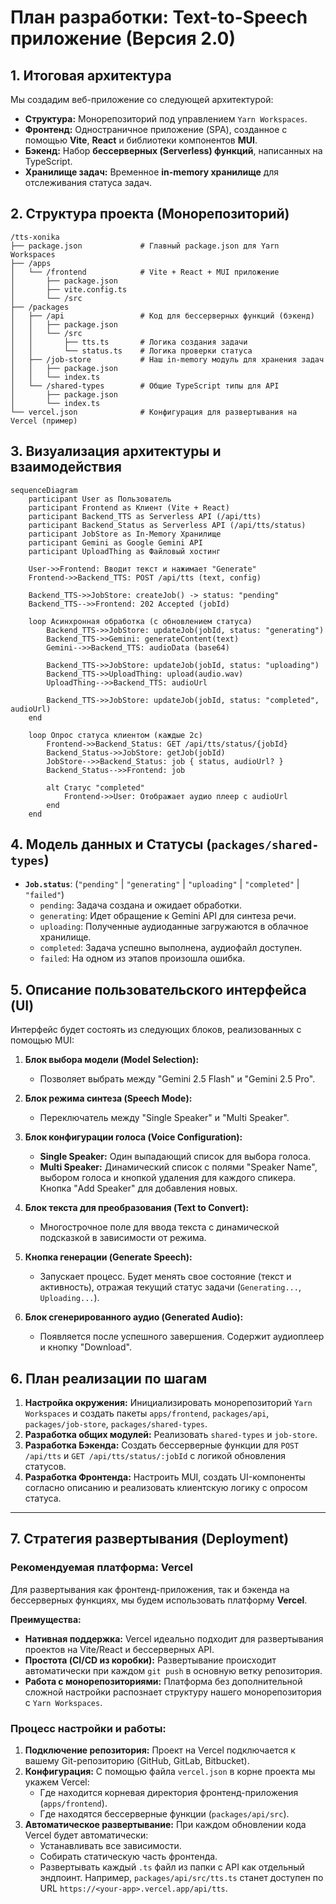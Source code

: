 # План разработки: Text-to-Speech приложение (Версия 2.0)

## 1. Итоговая архитектура

Мы создадим веб-приложение со следующей архитектурой:

*   **Структура:** Монорепозиторий под управлением `Yarn Workspaces`.
*   **Фронтенд:** Одностраничное приложение (SPA), созданное с помощью **Vite**, **React** и библиотеки компонентов **MUI**.
*   **Бэкенд:** Набор **бессерверных (Serverless) функций**, написанных на TypeScript.
*   **Хранилище задач:** Временное **in-memory хранилище** для отслеживания статуса задач.

## 2. Структура проекта (Монорепозиторий)

```
/tts-xonika
├── package.json             # Главный package.json для Yarn Workspaces
├── /apps
│   └── /frontend            # Vite + React + MUI приложение
│       ├── package.json
│       ├── vite.config.ts
│       └── /src
├── /packages
│   ├── /api                 # Код для бессерверных функций (бэкенд)
│   │   ├── package.json
│   │   └── /src
│   │       ├── tts.ts       # Логика создания задачи
│   │       └── status.ts    # Логика проверки статуса
│   ├── /job-store           # Наш in-memory модуль для хранения задач
│   │   ├── package.json
│   │   └── index.ts
│   └── /shared-types        # Общие TypeScript типы для API
│       ├── package.json
│       └── index.ts
└── vercel.json              # Конфигурация для развертывания на Vercel (пример)
```

## 3. Визуализация архитектуры и взаимодействия

```mermaid
sequenceDiagram
    participant User as Пользователь
    participant Frontend as Клиент (Vite + React)
    participant Backend_TTS as Serverless API (/api/tts)
    participant Backend_Status as Serverless API (/api/tts/status)
    participant JobStore as In-Memory Хранилище
    participant Gemini as Google Gemini API
    participant UploadThing as Файловый хостинг

    User->>Frontend: Вводит текст и нажимает "Generate"
    Frontend->>Backend_TTS: POST /api/tts (text, config)
    
    Backend_TTS->>JobStore: createJob() -> status: "pending"
    Backend_TTS-->>Frontend: 202 Accepted (jobId)

    loop Асинхронная обработка (с обновлением статуса)
        Backend_TTS->>JobStore: updateJob(jobId, status: "generating")
        Backend_TTS->>Gemini: generateContent(text)
        Gemini-->>Backend_TTS: audioData (base64)
        
        Backend_TTS->>JobStore: updateJob(jobId, status: "uploading")
        Backend_TTS->>UploadThing: upload(audio.wav)
        UploadThing-->>Backend_TTS: audioUrl
        
        Backend_TTS->>JobStore: updateJob(jobId, status: "completed", audioUrl)
    end

    loop Опрос статуса клиентом (каждые 2с)
        Frontend->>Backend_Status: GET /api/tts/status/{jobId}
        Backend_Status->>JobStore: getJob(jobId)
        JobStore-->>Backend_Status: job { status, audioUrl? }
        Backend_Status-->>Frontend: job
        
        alt Статус "completed"
            Frontend->>User: Отображает аудио плеер с audioUrl
        end
    end
```

## 4. Модель данных и Статусы (`packages/shared-types`)

*   **`Job.status`**: (`"pending"` | `"generating"` | `"uploading"` | `"completed"` | `"failed"`)
    *   `pending`: Задача создана и ожидает обработки.
    *   `generating`: Идет обращение к Gemini API для синтеза речи.
    *   `uploading`: Полученные аудиоданные загружаются в облачное хранилище.
    *   `completed`: Задача успешно выполнена, аудиофайл доступен.
    *   `failed`: На одном из этапов произошла ошибка.

## 5. Описание пользовательского интерфейса (UI)

Интерфейс будет состоять из следующих блоков, реализованных с помощью MUI:

1.  **Блок выбора модели (Model Selection):**
    *   Позволяет выбрать между "Gemini 2.5 Flash" и "Gemini 2.5 Pro".

2.  **Блок режима синтеза (Speech Mode):**
    *   Переключатель между "Single Speaker" и "Multi Speaker".

3.  **Блок конфигурации голоса (Voice Configuration):**
    *   **Single Speaker:** Один выпадающий список для выбора голоса.
    *   **Multi Speaker:** Динамический список с полями "Speaker Name", выбором голоса и кнопкой удаления для каждого спикера. Кнопка "Add Speaker" для добавления новых.

4.  **Блок текста для преобразования (Text to Convert):**
    *   Многострочное поле для ввода текста с динамической подсказкой в зависимости от режима.

5.  **Кнопка генерации (Generate Speech):**
    *   Запускает процесс. Будет менять свое состояние (текст и активность), отражая текущий статус задачи (`Generating...`, `Uploading...`).

6.  **Блок сгенерированного аудио (Generated Audio):**
    *   Появляется после успешного завершения. Содержит аудиоплеер и кнопку "Download".

## 6. План реализации по шагам

1.  **Настройка окружения:** Инициализировать монорепозиторий `Yarn Workspaces` и создать пакеты `apps/frontend`, `packages/api`, `packages/job-store`, `packages/shared-types`.
2.  **Разработка общих модулей:** Реализовать `shared-types` и `job-store`.
3.  **Разработка Бэкенда:** Создать бессерверные функции для `POST /api/tts` и `GET /api/tts/status/:jobId` с логикой обновления статусов.
4.  **Разработка Фронтенда:** Настроить MUI, создать UI-компоненты согласно описанию и реализовать клиентскую логику с опросом статуса.
---

## 7. Стратегия развертывания (Deployment)

### Рекомендуемая платформа: Vercel

Для развертывания как фронтенд-приложения, так и бэкенда на бессерверных функциях, мы будем использовать платформу **Vercel**.

**Преимущества:**
*   **Нативная поддержка:** Vercel идеально подходит для развертывания проектов на Vite/React и бессерверных API.
*   **Простота (CI/CD из коробки):** Развертывание происходит автоматически при каждом `git push` в основную ветку репозитория.
*   **Работа с монорепозиториями:** Платформа без дополнительной сложной настройки распознает структуру нашего монорепозитория с `Yarn Workspaces`.

### Процесс настройки и работы:
1.  **Подключение репозитория:** Проект на Vercel подключается к вашему Git-репозиторию (GitHub, GitLab, Bitbucket).
2.  **Конфигурация:** С помощью файла `vercel.json` в корне проекта мы укажем Vercel:
    *   Где находится корневая директория фронтенд-приложения (`apps/frontend`).
    *   Где находятся бессерверные функции (`packages/api/src`).
3.  **Автоматическое развертывание:** При каждом обновлении кода Vercel будет автоматически:
    *   Устанавливать все зависимости.
    *   Собирать статическую часть фронтенда.
    *   Развертывать каждый `.ts` файл из папки с API как отдельный эндпоинт. Например, `packages/api/src/tts.ts` станет доступен по URL `https://<your-app>.vercel.app/api/tts`.